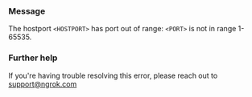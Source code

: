 
### Message
The hostport <code>&lt;HOSTPORT&gt;</code> has port out of range: <code>&lt;PORT&gt;</code> is not in range 1-65535.

### Further help
If you're having trouble resolving this error, please reach out to [support@ngrok.com](mailto:support@ngrok.com?subject=Help%20with%20ERR_NGROK_7112)

